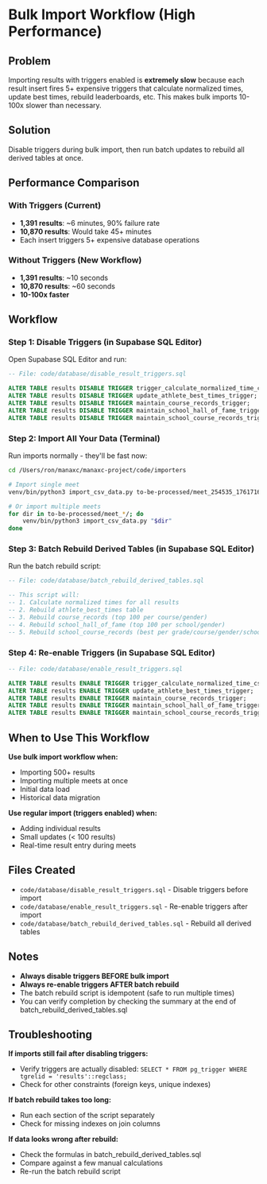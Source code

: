 # Bulk Import Workflow (High Performance)

## Problem
Importing results with triggers enabled is **extremely slow** because each result insert fires 5+ expensive triggers that calculate normalized times, update best times, rebuild leaderboards, etc. This makes bulk imports 10-100x slower than necessary.

## Solution
Disable triggers during bulk import, then run batch updates to rebuild all derived tables at once.

## Performance Comparison

### With Triggers (Current)
- **1,391 results**: ~6 minutes, 90% failure rate
- **10,870 results**: Would take 45+ minutes
- Each insert triggers 5+ expensive database operations

### Without Triggers (New Workflow)
- **1,391 results**: ~10 seconds
- **10,870 results**: ~60 seconds
- **10-100x faster**

## Workflow

### Step 1: Disable Triggers (in Supabase SQL Editor)

Open Supabase SQL Editor and run:
```sql
-- File: code/database/disable_result_triggers.sql

ALTER TABLE results DISABLE TRIGGER trigger_calculate_normalized_time_cs;
ALTER TABLE results DISABLE TRIGGER update_athlete_best_times_trigger;
ALTER TABLE results DISABLE TRIGGER maintain_course_records_trigger;
ALTER TABLE results DISABLE TRIGGER maintain_school_hall_of_fame_trigger;
ALTER TABLE results DISABLE TRIGGER maintain_school_course_records_trigger;
```

### Step 2: Import All Your Data (Terminal)

Run imports normally - they'll be fast now:
```bash
cd /Users/ron/manaxc/manaxc-project/code/importers

# Import single meet
venv/bin/python3 import_csv_data.py to-be-processed/meet_254535_1761716232

# Or import multiple meets
for dir in to-be-processed/meet_*/; do
    venv/bin/python3 import_csv_data.py "$dir"
done
```

### Step 3: Batch Rebuild Derived Tables (in Supabase SQL Editor)

Run the batch rebuild script:
```sql
-- File: code/database/batch_rebuild_derived_tables.sql

-- This script will:
-- 1. Calculate normalized times for all results
-- 2. Rebuild athlete_best_times table
-- 3. Rebuild course_records (top 100 per course/gender)
-- 4. Rebuild school_hall_of_fame (top 100 per school/gender)
-- 5. Rebuild school_course_records (best per grade/course/gender/school)
```

### Step 4: Re-enable Triggers (in Supabase SQL Editor)

```sql
-- File: code/database/enable_result_triggers.sql

ALTER TABLE results ENABLE TRIGGER trigger_calculate_normalized_time_cs;
ALTER TABLE results ENABLE TRIGGER update_athlete_best_times_trigger;
ALTER TABLE results ENABLE TRIGGER maintain_course_records_trigger;
ALTER TABLE results ENABLE TRIGGER maintain_school_hall_of_fame_trigger;
ALTER TABLE results ENABLE TRIGGER maintain_school_course_records_trigger;
```

## When to Use This Workflow

**Use bulk import workflow when:**
- Importing 500+ results
- Importing multiple meets at once
- Initial data load
- Historical data migration

**Use regular import (triggers enabled) when:**
- Adding individual results
- Small updates (< 100 results)
- Real-time result entry during meets

## Files Created

- `code/database/disable_result_triggers.sql` - Disable triggers before import
- `code/database/enable_result_triggers.sql` - Re-enable triggers after import
- `code/database/batch_rebuild_derived_tables.sql` - Rebuild all derived tables

## Notes

- **Always disable triggers BEFORE bulk import**
- **Always re-enable triggers AFTER batch rebuild**
- The batch rebuild script is idempotent (safe to run multiple times)
- You can verify completion by checking the summary at the end of batch_rebuild_derived_tables.sql

## Troubleshooting

**If imports still fail after disabling triggers:**
- Verify triggers are actually disabled: `SELECT * FROM pg_trigger WHERE tgrelid = 'results'::regclass;`
- Check for other constraints (foreign keys, unique indexes)

**If batch rebuild takes too long:**
- Run each section of the script separately
- Check for missing indexes on join columns

**If data looks wrong after rebuild:**
- Check the formulas in batch_rebuild_derived_tables.sql
- Compare against a few manual calculations
- Re-run the batch rebuild script
